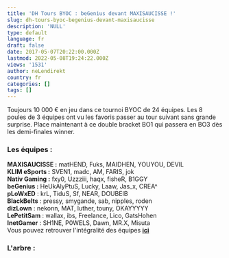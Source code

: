 ```yaml
---
title: 'DH Tours BYOC : beGenius devant MAXISAUCISSE !'
slug: dh-tours-byoc-begenius-devant-maxisaucisse
description: 'NULL'
type: default
language: fr
draft: false
date: 2017-05-07T20:22:00.000Z
lastmod: 2022-05-08T19:24:22.000Z
views: '1531'
author: neLendirekt
country: fr
categories: []
tags: []
---
```

Toujours 10 000 € en jeu dans ce tournoi BYOC de 24 équipes. Les 8 poules de 3 équipes ont vu les favoris passer au tour suivant sans grande surprise. Place maintenant à ce double bracket BO1 qui passera en BO3 dès les demi-finales winner. 

### Les équipes : 

**MAXISAUCISSE :** matHEND, Fuks, MAIDHEN, YOUYOU, DEVIL  
**KLIM eSports :** SVEN1, madc, AM, FARIS, jok  
**Nativ Gaming :** fxy0, Uzzziii, haqx, fisheR, B1GGY  
**beGenius :** HeUkAlyPtuS, Lucky, Laaw, Jas\_x, CREA^  
**pLoWxED** : krL, TiduS, Sf, NEAR, DOUBEIB  
**BlackBelts** : pressy, smygande, sab, nipples, roden  
**dizLown** : nekonn, MAT, luther, touny, OKAYYYYY  
**LePetitSam** : wallax, ibs, Freelance, Lico, GatsHohen  
**InetGamer** : SH1NE, P0WELS, Dawn, MR.X, Misuta  
Vous pouvez retrouver l'intégralité des équipes **[ici](https://battlefy.com/dreamhack-france/dreamhack-france-csgo-byoc/583d86e6cf0ac335039bf379/participants)**

### L'arbre :
